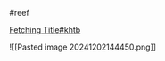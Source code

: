 #reef 

[Fetching Title#khtb](https://www.reef2reef.com/threads/reef-pi-an-opensource-reef-tank-controller-based-on-raspberry-pi.289256/)


![[Pasted image 20241202144450.png]]